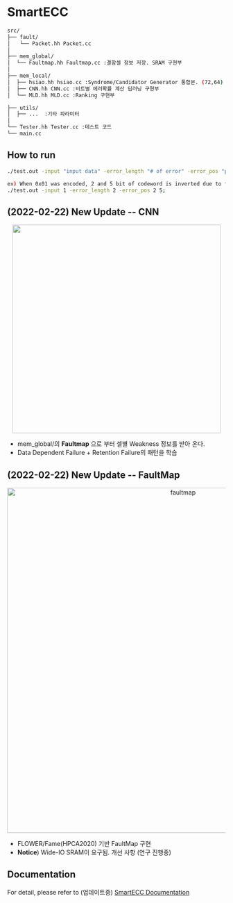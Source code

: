 # SmartECC

```bash
src/
├── fault/ 
│   └── Packet.hh Packet.cc
│
├── mem_global/
│  └── Faultmap.hh Faultmap.cc :결함셀 정보 저장. SRAM 구현부
│
├── mem_local/ 
│  ├── hsiao.hh hsiao.cc :Syndrome/Candidator Generator 통합본. (72,64) Hsiao Code(1960) 기반.
│  ├── CNN.hh CNN.cc :비트별 에러확률 계산 딥러닝 구현부
│  └── MLD.hh MLD.cc :Ranking 구현부

├── utils/  
│  ├── ...  :기타 파라미터 
│
└── Tester.hh Tester.cc :테스트 코드
└── main.cc
``` 

## How to run
```bash
./test.out -input "input data" -error_length "# of error" -error_pos "position of error"

ex) When 0x01 was encoded, 2 and 5 bit of codeword is inverted due to failure.
./test.out -input 1 -error_length 2 -error_pos 2 5;
``` 


## (2022-02-22) New Update -- CNN
<p align="center">
<img width=480 src=https://user-images.githubusercontent.com/48650641/155073647-97f533cd-8fed-4e51-aed8-4f51cc7a7f65.gif>
</p>

  - mem_global/의 **Faultmap** 으로 부터 셀별 Weakness 정보를 받아 온다.
  - Data Dependent Failure + Retention Failure의 패턴을 학습

## (2022-02-22) New Update -- FaultMap
<p align="center">
<img width="795" alt="faultmap" src="https://user-images.githubusercontent.com/48650641/155074681-b44b933b-1b6d-4d10-98b5-4502ae01de3c.png">
</p>

  - FLOWER/Fame(HPCA2020) 기반 FaultMap 구현
  - **Notice**) Wide-IO SRAM이 요구됨. 개선 사항 (연구 진행중)
  
## Documentation
For detail, please refer to (업데이트중) [SmartECC Documentation](https://quark-lupin-c50.notion.site/SmartECC-Architecture-9310b61452514e469ecf84551de7adca )
